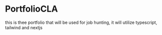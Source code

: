 # PortfolioCLA
this is thee portfolio that will be used for job hunting, it will utilize typescript, tailwind and nextjs
